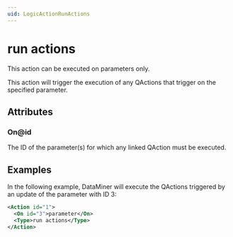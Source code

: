 ```yaml
---
uid: LogicActionRunActions
---
```


# run actions

This action can be executed on parameters only.

This action will trigger the execution of any QActions that trigger on the specified parameter.

## Attributes

### On@id

The ID of the parameter(s) for which any linked QAction must be executed.

## Examples

In the following example, DataMiner will execute the QActions triggered by an update of the parameter with ID 3:

```xml
<Action id="1">
  <On id="3">parameter</On>
  <Type>run actions</Type>
</Action>
```
